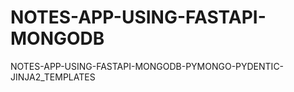 # NOTES-APP-USING-FASTAPI-MONGODB
NOTES-APP-USING-FASTAPI-MONGODB-PYMONGO-PYDENTIC-JINJA2_TEMPLATES
